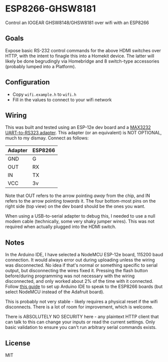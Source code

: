 # ESP8266-GHSW8181
Control an IOGEAR GHSW8148/GHSW8181 over wifi with an ESP8266

## Goals

Expose basic RS-232 control commands for the above HDMI switches over HTTP, with the intent to finagle this into a Homekit device.
The latter will likely be done begrudingly via Homebridge and 8 switch-type accessories (probably lumped into a Platform).

## Configuration

* Copy `wifi.example.h` to `wifi.h`
* Fill in the values to connect to your wifi network

## Wiring

This was built and tested using an ESP-12e dev board and a [MAX3232 UART-to-RS323 adapter](https://www.amazon.com/gp/product/B00OPU2QJ4).
This adapter (or an equivalent) is NOT OPTIONAL, much to my dismay.
Connect as follows:

| Adapter | ESP8266 |
|---------|---------|
| GND     | G       |
| OUT     | RX      |
| IN      | TX      |
| VCC     | 3v      |

Note that OUT refers to the arrow pointing *away* from the chip, and IN refers to the arrow pointing *towards* it.
The four bottom-most pins on the right side (top view) on the dev board should be the ones you want.

When using a USB-to-serial adapter to debug this, I needed to use a null modem cable (technically, some very shaky jumper wires).
This was not required when actually plugged into the HDMI switch.

## Notes
In the Arduino IDE, I have selected a NodeMCU ESP-12e board, 115200 baud connection.
It would always error out during uploading unless the wiring was disconnected.
No idea if that's normal or something specific to serial output, but disconnecting the wires fixed it.
Pressing the flash button before/during programming was not necessary with the wiring disconnected, and only worked about 2% of the time with it connected.
Follow [this guide](https://learn.adafruit.com/adafruit-huzzah-esp8266-breakout/using-arduino-ide) to set up Arduino IDE to speak to the ESP8266 boards (but select NodeMCU instead of the Adafruit board).

This is probably not very stable - likely requires a physical reset if the wifi disconnects.
There is a lot of room for improvement, which is welcome.

There is ABSOLUTELY NO SECURITY here - any plaintext HTTP client that can talk to this can change your inputs or read the current settings.
Only basic validation to ensure you can't run arbitrary serial commands exists.

## License
MIT
